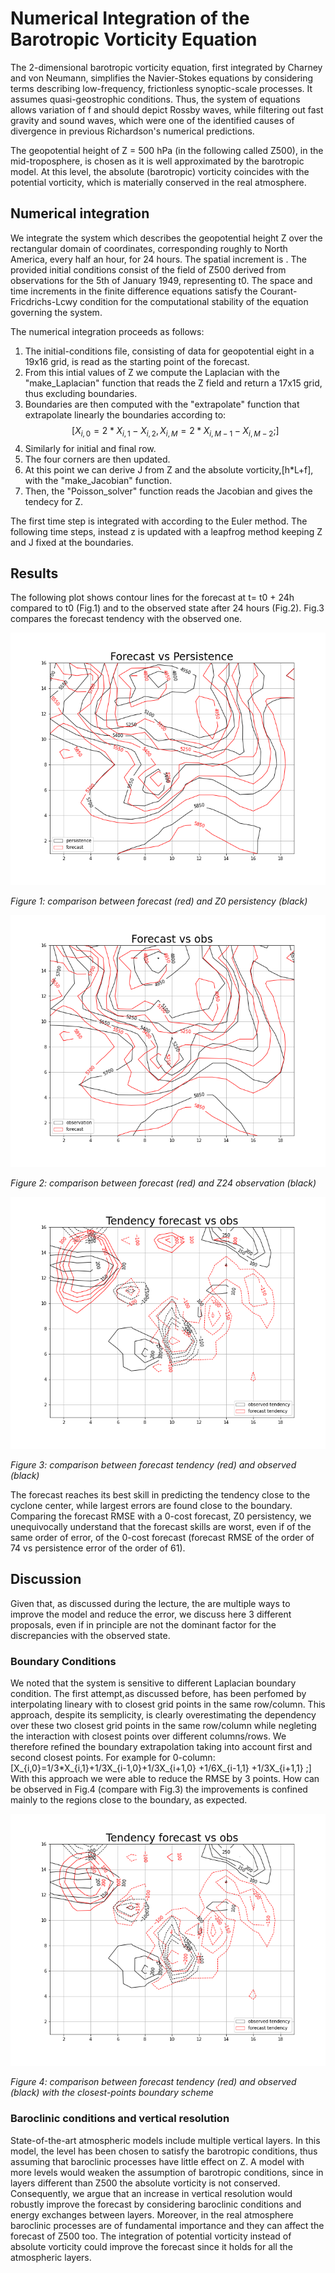 # Numerical Integration of the Barotropic Vorticity Equation

The 2-dimensional barotropic vorticity equation, first integrated by Charney and von Neumann, simplifies the Navier-Stokes equations by considering terms describing low-frequency, frictionless synoptic-scale processes. It assumes quasi-geostrophic conditions.
Thus, the system of equations allows variation of f and should depict Rossby waves, while filtering out fast gravity and sound waves, which were one of the identified causes of divergence in previous Richardson's numerical predictions. 

The geopotential height of Z = 500 hPa (in the following called Z500), in the mid-troposphere, is chosen as it is well approximated by the barotropic model. At this level, the absolute (barotropic) vorticity coincides with the potential vorticity, which is materially conserved in the real atmosphere. 


## Numerical integration

We integrate the system which describes the geopotential height Z over the rectangular domain of coordinates, corresponding roughly to North America, every half an hour, for 24 hours. The spatial increment is .
The provided initial conditions consist of the field of Z500 derived from observations for the 5th of January 1949, representing t0. The space and time increments in the finite difference equations satisfy the Courant-Fricdrichs-Lcwy condition for the computational stability of the equation governing the system.

The numerical integration proceeds as follows:

1. The initial-conditions file, consisting of data for geopotential eight in a 19x16 grid, is read as the starting point of the forecast.
2. From this intial values of Z we compute the Laplacian with the "make_Laplacian" function that reads the Z field and return a 17x15 grid, thus excluding boundaries.
3. Boundaries are then computed with the "extrapolate" function that extrapolate linearly the boundaries according to:
$$
[X_{i,0}=2*X_{i,1}-X_{i,2} ,
X_{i,M}=2*X_{i,M-1}-X_{i,M-2} ;]
$$ 
4. Similarly for initial and final row.
5. The four corners are then updated.
6. At this point we can derive J from Z and the absolute vorticity,\[h*L+f], with the "make_Jacobian" function.
7. Then, the "Poisson_solver" function reads the Jacobian and gives the tendecy for Z.

The first time step is integrated with according to the Euler method. The following time steps, instead z is updated with a leapfrog method keeping Z and J fixed at the boundaries. 

## Results

The following plot shows contour lines for the forecast at t= t0 + 24h compared to t0 (Fig.1) and to the observed state after 24 hours (Fig.2). Fig.3 compares the forecast tendency with the observed one. 


![Figure 1](forecast.png)

*Figure 1: comparison between forecast (red) and Z0 persistency (black)*

![](analysis.png)

*Figure 2: comparison between forecast (red) and Z24 observation (black)*

![](tendency.png)

*Figure 3: comparison between forecast tendency (red) and observed (black)*

The forecast reaches its best skill in predicting the tendency close to the cyclone center, while largest errors are found close to the boundary.
Comparing the forecast RMSE with a 0-cost forecast, Z0 persistency, we unequivocally understand that the forecast skills are worst, even if of the same order of error, of the 0-cost forecast (forecast RMSE of the order of 74 vs persistence error of the order of 61).

## Discussion
Given that, as discussed during the lecture, the are multiple ways to improve the model and reduce the error, we discuss here 3 different proposals, even if in principle are not the dominant factor for the discrepancies with the observed state.

### Boundary Conditions
We noted that the system is sensitive to different Laplacian boundary condition. The first attempt,as discussed before, has been perfomed by interpolating lineary with to closest grid points in the same row/column. This approach, despite its semplicity, is clearly overestimating the dependency over these two closest grid points in the same row/column while negleting the interaction with closest points over different columns/rows. We therefore refined the boundary extrapolation taking into account first and second closest points. For example for 0-column:
\[X_{i,0}=1/3*X_{i,1}+1/3X_{i-1,0}+1/3X_{i+1,0} +1/6X_{i-1,1} +1/3X_{i+1,1}  ;\]
With this approach we were able to reduce the RMSE by 3 points. How can be observed in Fig.4 (compare with Fig.3) the improvements is confined mainly to the regions close to the boundary, as expected.
   
![](tendency1.png) 

*Figure 4: comparison between forecast tendency (red) and observed (black) with the closest-points boundary scheme*

### Baroclinic conditions and vertical resolution

State-of-the-art atmospheric models include multiple vertical layers. In this model, the level has been chosen to satisfy the barotropic conditions, thus assuming that baroclinic processes have little effect on Z. A model with more levels would weaken the assumption of barotropic conditions, since in layers different than Z500 the absolute vorticity is not conserved. Consequently, we argue that an increase in vertical resolution would robustly improve the forecast by considering baroclinic conditions and energy exchanges between layers. 
Moreover, in the real atmosphere baroclinic processes are of fundamental importance and they can affect the forecast of Z500 too.
The integration of potential vorticity instead of absolute vorticity could improve the forecast since it holds for all the atmospheric layers.



